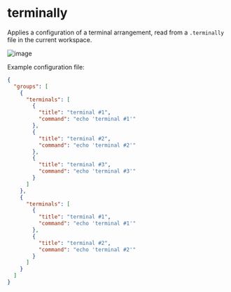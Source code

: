 # terminally

Applies a configuration of a terminal arrangement, read from a `.terminally` file in the current workspace.

![image](https://user-images.githubusercontent.com/3382344/233484902-f89ad492-63e7-4f12-b707-7573b322bdb4.png)

Example configuration file:

```json
{
  "groups": [
    {
      "terminals": [
        {
          "title": "terminal #1",
          "command": "echo 'terminal #1'"
        },
        {
          "title": "terminal #2",
          "command": "echo 'terminal #2'"
        },
        {
          "title": "terminal #3",
          "command": "echo 'terminal #3'"
        }
      ]
    },
    {
      "terminals": [
        {
          "title": "terminal #1",
          "command": "echo 'terminal #1'"
        },
        {
          "title": "terminal #2",
          "command": "echo 'terminal #2'"
        }
      ]
    }
  ]
}
```

